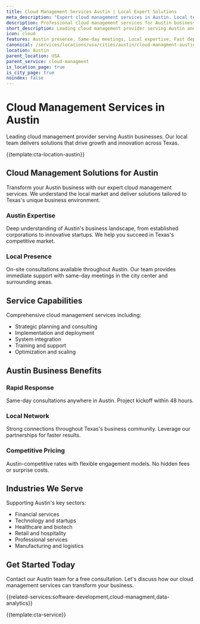 ```yaml
---
title: Cloud Management Services Austin | Local Expert Solutions
meta_description: "Expert cloud management services in Austin. Local team, same-day consultations, proven results. Transform your business today."
description: Professional cloud management services for Austin businesses
short_description: Leading cloud management provider serving Austin and Texas.
icon: cloud
features: Austin presence, Same-day meetings, Local expertise, Fast deployment, Competitive rates, Proven track record
canonical: /services/locations/usa/cities/austin/cloud-managment-austin.html
location: Austin
parent_location: USA
parent_service: cloud-managment
is_location_page: true
is_city_page: true
noindex: false
---
```


# Cloud Management Services in Austin

Leading cloud management provider serving Austin businesses. Our local team delivers solutions that drive growth and innovation across Texas.

{{template:cta-location-austin}}

## Cloud Management Solutions for Austin

Transform your Austin business with our expert cloud management services. We understand the local market and deliver solutions tailored to Texas's unique business environment.

### Austin Expertise

Deep understanding of Austin's business landscape, from established corporations to innovative startups. We help you succeed in Texas's competitive market.

### Local Presence

On-site consultations available throughout Austin. Our team provides immediate support with same-day meetings in the city center and surrounding areas.

## Service Capabilities

Comprehensive cloud management services including:
- Strategic planning and consulting
- Implementation and deployment
- System integration
- Training and support
- Optimization and scaling

## Austin Business Benefits

### Rapid Response
Same-day consultations anywhere in Austin. Project kickoff within 48 hours.

### Local Network
Strong connections throughout Texas's business community. Leverage our partnerships for faster results.

### Competitive Pricing
Austin-competitive rates with flexible engagement models. No hidden fees or surprise costs.

## Industries We Serve

Supporting Austin's key sectors:
- Financial services
- Technology and startups
- Healthcare and biotech
- Retail and hospitality
- Professional services
- Manufacturing and logistics

## Get Started Today

Contact our Austin team for a free consultation. Let's discuss how our cloud management services can transform your business.

{{related-services:software-development,cloud-managment,data-analytics}}

{{template:cta-service}}
